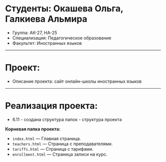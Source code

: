# Студенты: Окашева Ольга, Галкиева Альмира
- Группа: АК-27, НА-25
- Специализация: Педагогическое образование
- Факультет: Иностранных языков
---
# Проект:
- Описание проекта: сайт онлайн-школы иностранных языков
---
# Реализация проекта:
- 6.11 - создана структура папок - структура проекта 



**Корневая папка проекта:**
- `index.html` — Главная страница.
- `teachers.html` — Страница с преподавателями.
- `tariffs.html` — Страница с тарифами.
- `enrollment.html` — Страница записи на курс.

